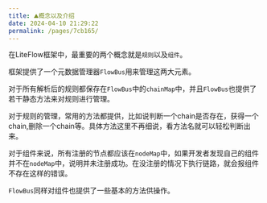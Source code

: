 ```yaml
---
title: ⛰概念以及介绍
date: 2024-04-10 21:29:22
permalink: /pages/7cb165/
---
```


在LiteFlow框架中，最重要的两个概念就是`规则`以及`组件`。

框架提供了一个元数据管理器`FlowBus`用来管理这两大元素。

对于所有解析后的规则都保存在`FlowBus`中的`chainMap`中，并且`FlowBus`也提供了若干静态方法来对规则进行管理。

对于规则的管理，常用的方法都提供，比如说判断一个chain是否存在，获得一个chain,删除一个chain等。具体方法这里不再细说，看方法名就可以轻松判断出来。

对于组件来说，所有注册的节点都应该在`nodeMap`中，如果开发者发现自己的组件并不在`nodeMap`中，说明并未注册成功。在没注册的情况下执行链路，就会报组件不存在这样的错误。

`FlowBus`同样对组件也提供了一些基本的方法供操作。
